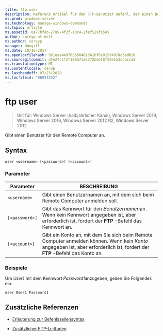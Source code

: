 ```yaml
---
title: ftp user
description: Referenz Artikel für den FTP-Benutzer Befehl, der einen Benutzer für den Remote Computer angibt.
ms.prod: windows-server
ms.technology: manage-windows-commands
ms.topic: article
ms.assetid: 0a77bfeb-27a9-4f2f-a3c4-2fef529fb569
author: coreyp-at-msft
ms.author: coreyp
manager: dongill
ms.date: 10/16/2017
ms.openlocfilehash: 9b1eea449765b58461d410f0e015d4978c3ad016
ms.sourcegitcommit: d5e27c1f2f168a71ae272bebf8f50e1b3ccbcca3
ms.translationtype: MT
ms.contentlocale: de-DE
ms.lasthandoff: 07/23/2020
ms.locfileid: "86957352"
---
```

# <a name="ftp-user"></a>ftp user

> Gilt für: Windows Server (halbjährlicher Kanal), Windows Server 2019, Windows Server 2016, Windows Server 2012 R2, Windows Server 2012

Gibt einen Benutzer für den Remote Computer an.

## <a name="syntax"></a>Syntax

```
user <username> [<password>] [<account>]
```

### <a name="parameters"></a>Parameter

| Parameter | BESCHREIBUNG |
| --------- | ----------- |
| `<username>` | Gibt einen Benutzernamen an, mit dem sich beim Remote Computer anmelden soll. |
| `[<password>]` | Gibt das Kennwort für den *Benutzernamen*an. Wenn kein Kennwort angegeben ist, aber erforderlich ist, fordert der **FTP** -Befehl das Kennwort an. |
| `[<account>]` | Gibt ein Konto an, mit dem Sie sich beim Remote Computer anmelden können. Wenn kein *Konto* angegeben ist, aber erforderlich ist, fordert der **FTP** -Befehl das Konto an. |

### <a name="examples"></a>Beispiele

Um *User1* mit dem Kennwort *Password1*anzugeben, geben Sie Folgendes ein:

```
user User1 Password1
```

## <a name="additional-references"></a>Zusätzliche Referenzen

- [Erläuterung zur Befehlszeilensyntax](command-line-syntax-key.md)

- [Zusätzlicher FTP-Leitfaden](/previous-versions/orphan-topics/ws.10/cc756013(v=ws.10))
